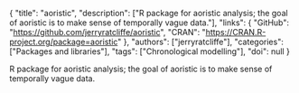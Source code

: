 {
  "title": "aoristic",
  "description": ["R package for aoristic analysis; the goal of aoristic is to make sense of temporally vague data."],
  "links": {
    "GitHub": "https://github.com/jerryratcliffe/aoristic",
    "CRAN": "https://CRAN.R-project.org/package=aoristic"
  },
  "authors": ["jerryratcliffe"],
  "categories": ["Packages and libraries"],
  "tags": ["Chronological modelling"],
  "doi": null
}

<!-- Generated by csv2md.R – do not edit by hand -->

R package for aoristic analysis; the goal of aoristic is to make sense of temporally vague data.